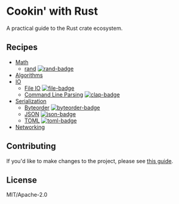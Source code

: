 # Cookin' with Rust

A practical guide to the Rust crate ecosystem.

## Recipes

- [Math](pages/math.html)
    - [rand](pages/rand.html) [![rand-badge]][rand]
- [Algorithms](pages/algorithms.html)
- [IO](pages/IO.html)
    - [File IO](pages/file_io.html) [![file-badge]][file]
    - [Command Line Parsing](pages/cli_parsing.html) [![clap-badge]][clap]
- [Serialization](pages/serialization.html)
    - [Byteorder](pages/byteorder.html) [![byteorder-badge]][byteorder]
    - [JSON](pages/json.html) [![json-badge]][json]
    - [TOML](pages/toml.html) [![toml-badge]][toml]
- [Networking](pages/networking.html)

## Contributing
If you'd like to make changes to the project, please see [this guide](pages/contributing.html).

## License

MIT/Apache-2.0


<!-- Links -->

[byteorder-badge]: https://img.shields.io/crates/v/byteorder.svg?label=byteorder
[byteorder]: https://docs.rs/byteorder
[file-badge]: https://img.shields.io/crates/v/file.svg?label=file
[file]: https://doc.rust-lang.org/std/fs/struct.File.html
[clap-badge]: https://img.shields.io/crates/v/clap.svg?label=clap
[clap]: https://kbknapp.github.io/clap-rs/clap/struct.Arg.html
[json-badge]: https://img.shields.io/crates/v/json.svg?label=json
[json]: http://json.rs/doc/json
[toml-badge]: https://img.shields.io/crates/v/toml.svg?label=toml
[toml]: http://alexcrichton.com/toml-rs/toml/
[rand-badge]: https://img.shields.io/crates/v/rand.svg?label=rand
[rand]: https://doc.rust-lang.org/rand/rand/index.html
[error-docs]: https://doc.rust-lang.org/book/error-handling.html 
[error-blog]: https://brson.github.io/2016/11/30/starting-with-error-chain
